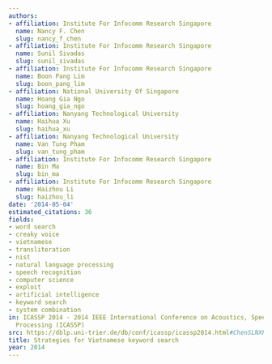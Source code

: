 ```yaml
---
authors:
- affiliation: Institute For Infocomm Research Singapore
  name: Nancy F. Chen
  slug: nancy_f_chen
- affiliation: Institute For Infocomm Research Singapore
  name: Sunil Sivadas
  slug: sunil_sivadas
- affiliation: Institute For Infocomm Research Singapore
  name: Boon Pang Lim
  slug: boon_pang_lim
- affiliation: National University Of Singapore
  name: Hoang Gia Ngo
  slug: hoang_gia_ngo
- affiliation: Nanyang Technological University
  name: Haihua Xu
  slug: haihua_xu
- affiliation: Nanyang Technological University
  name: Van Tung Pham
  slug: van_tung_pham
- affiliation: Institute For Infocomm Research Singapore
  name: Bin Ma
  slug: bin_ma
- affiliation: Institute For Infocomm Research Singapore
  name: Haizhou Li
  slug: haizhou_li
date: '2014-05-04'
estimated_citations: 36
fields:
- word search
- creaky voice
- vietnamese
- transliteration
- nist
- natural language processing
- speech recognition
- computer science
- exploit
- artificial intelligence
- keyword search
- system combination
in: ICASSP 2014 - 2014 IEEE International Conference on Acoustics, Speech and Signal
  Processing (ICASSP)
src: https://dblp.uni-trier.de/db/conf/icassp/icassp2014.html#ChenSLNXPML14
title: Strategies for Vietnamese keyword search
year: 2014
---
```

